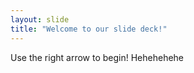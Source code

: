 ```yaml
---
layout: slide
title: "Welcome to our slide deck!"
---
```


Use the right arrow to begin!
Hehehehehe
